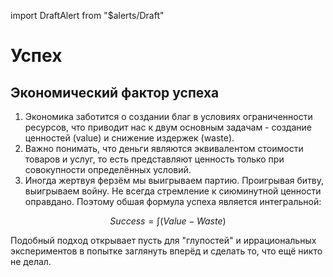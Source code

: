 import DraftAlert from "$alerts/Draft"

<DraftAlert />

# Успех

## Экономический фактор успеха

1. Экономика заботится о создании благ в условиях ограниченности ресурсов, что приводит нас к двум основным задачам - создание ценностей (value) и снижение издержек (waste).
2. Важно понимать, что деньги являются эквивалентом стоимости товаров и услуг, то есть представляют ценность только при совокупности определённых условий.
3. Иногда жертвуя ферзём мы выигрываем партию. Проигрывая битву, выигрываем войну. Не всегда стремление к сиюминутной ценности оправдано. Поэтому обшая формула успеха является интегральной:
  
$$
Success = \int(Value - Waste)
$$  

Подобный подход открывает пусть для "глупостей" и иррациональных экспериментов в попытке заглянуть вперёд и сделать то, что ещё никто не делал.
